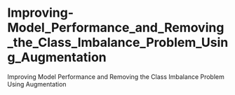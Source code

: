 # Improving-Model_Performance_and_Removing_the_Class_Imbalance_Problem_Using_Augmentation
Improving Model Performance and Removing the Class Imbalance Problem Using Augmentation
